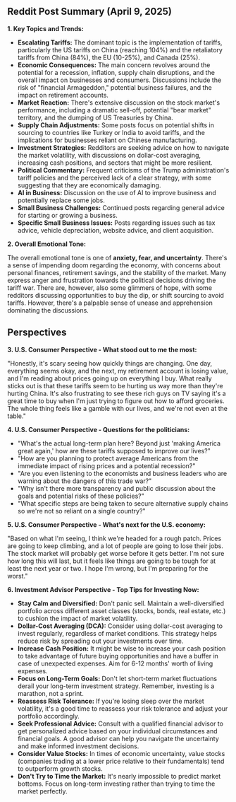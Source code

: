 ## Reddit Post Summary (April 9, 2025)

**1. Key Topics and Trends:**

*   **Escalating Tariffs:** The dominant topic is the implementation of tariffs, particularly the US tariffs on China (reaching 104%) and the retaliatory tariffs from China (84%), the EU (10-25%), and Canada (25%).
*   **Economic Consequences:** The main concern revolves around the potential for a recession, inflation, supply chain disruptions, and the overall impact on businesses and consumers. Discussions include the risk of "financial Armageddon," potential business failures, and the impact on retirement accounts.
*   **Market Reaction:** There's extensive discussion on the stock market's performance, including a dramatic sell-off, potential "bear market" territory, and the dumping of US Treasuries by China.
*   **Supply Chain Adjustments:** Some posts focus on potential shifts in sourcing to countries like Turkey or India to avoid tariffs, and the implications for businesses reliant on Chinese manufacturing.
*   **Investment Strategies:** Redditors are seeking advice on how to navigate the market volatility, with discussions on dollar-cost averaging, increasing cash positions, and sectors that might be more resilient.
*   **Political Commentary:** Frequent criticisms of the Trump administration's tariff policies and the perceived lack of a clear strategy, with some suggesting that they are economically damaging.
*   **AI in Business:** Discussion on the use of AI to improve business and potentially replace some jobs.
*   **Small Business Challenges:** Continued posts regarding general advice for starting or growing a business.
*   **Specific Small Business Issues:** Posts regarding issues such as tax advice, vehicle depreciation, website advice, and client acquisition.

**2. Overall Emotional Tone:**

The overall emotional tone is one of **anxiety, fear, and uncertainty**. There's a sense of impending doom regarding the economy, with concerns about personal finances, retirement savings, and the stability of the market. Many express anger and frustration towards the political decisions driving the tariff war. There are, however, also some glimmers of hope, with some redditors discussing opportunities to buy the dip, or shift sourcing to avoid tariffs.
However, there's a palpable sense of unease and apprehension dominating the discussions.

## Perspectives

**3. U.S. Consumer Perspective - What stood out to me the most:**

"Honestly, it's scary seeing how quickly things are changing. One day, everything seems okay, and the next, my retirement account is losing value, and I'm reading about prices going up on everything I buy. What really sticks out is that these tariffs seem to be hurting us way more than they're hurting China. It's also frustrating to see these rich guys on TV saying it's a great time to buy when I'm just trying to figure out how to afford groceries. The whole thing feels like a gamble with our lives, and we're not even at the table."

**4. U.S. Consumer Perspective - Questions for the politicians:**

*   "What's the actual long-term plan here? Beyond just 'making America great again,' how are these tariffs supposed to improve our lives?"
*   "How are you planning to protect average Americans from the immediate impact of rising prices and a potential recession?"
*   "Are you even listening to the economists and business leaders who are warning about the dangers of this trade war?"
*   "Why isn't there more transparency and public discussion about the goals and potential risks of these policies?"
*   "What specific steps are being taken to secure alternative supply chains so we're not so reliant on a single country?"

**5. U.S. Consumer Perspective - What's next for the U.S. economy:**

"Based on what I'm seeing, I think we're headed for a rough patch. Prices are going to keep climbing, and a lot of people are going to lose their jobs. The stock market will probably get worse before it gets better. I'm not sure how long this will last, but it feels like things are going to be tough for at least the next year or two. I hope I'm wrong, but I'm preparing for the worst."

**6. Investment Advisor Perspective - Top Tips for Investing Now:**

*   **Stay Calm and Diversified:** Don't panic sell. Maintain a well-diversified portfolio across different asset classes (stocks, bonds, real estate, etc.) to cushion the impact of market volatility.
*   **Dollar-Cost Averaging (DCA):** Consider using dollar-cost averaging to invest regularly, regardless of market conditions. This strategy helps reduce risk by spreading out your investments over time.
*   **Increase Cash Position:** It might be wise to increase your cash position to take advantage of future buying opportunities and have a buffer in case of unexpected expenses. Aim for 6-12 months' worth of living expenses.
*   **Focus on Long-Term Goals:** Don't let short-term market fluctuations derail your long-term investment strategy. Remember, investing is a marathon, not a sprint.
*   **Reassess Risk Tolerance:** If you're losing sleep over the market volatility, it's a good time to reassess your risk tolerance and adjust your portfolio accordingly.
*   **Seek Professional Advice:** Consult with a qualified financial advisor to get personalized advice based on your individual circumstances and financial goals. A good advisor can help you navigate the uncertainty and make informed investment decisions.
*   **Consider Value Stocks:** In times of economic uncertainty, value stocks (companies trading at a lower price relative to their fundamentals) tend to outperform growth stocks.
*   **Don't Try to Time the Market:** It's nearly impossible to predict market bottoms. Focus on long-term investing rather than trying to time the market perfectly.

